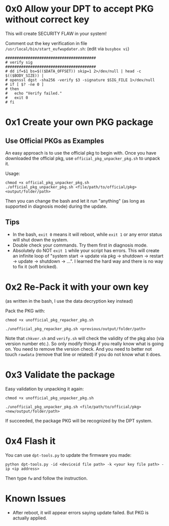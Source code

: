 # 0x0 Allow your DPT to accept PKG without correct key

This will create SECURITY FLAW in your system!

Comment out the key verification in file `/usr/local/bin/start_eufwupdater.sh`: (edit via `busybox vi`)
```
########################################
# verify sig
########################################
# dd if=$1 bs=$(($DATA_OFFSET)) skip=1 2>/dev/null | head -c $(($BODY_SIZE)) |
# openssl dgst -sha256 -verify $3 -signature $SIG_FILE 1>/dev/null
# if [ $? -ne 0 ]
# then
#   echo "Verify failed."
#   exit 0
# fi
```

# 0x1 Create your own PKG package

## Use Official PKGs as Examples

An easy approach is to use the official pkg to begin with. Once you have downloaded the official pkg, use `official_pkg_unpacker_pkg.sh` to unpack it.

Usage:
```
chmod +x official_pkg_unpacker_pkg.sh
./official_pkg_unpacker_pkg.sh <file/path/to/official/pkg> <output/folder/path>
```

Then you can change the bash and let it run "anything" (as long as supported in diagnosis mode) during the update.

## Tips

* In the bash, `exit 0` means it will reboot, while `exit 1` or any error status will shut down the system.
* Double check your commands. Try them first in diagnosis mode.
* Absolutely do NOT `exit 1` while your script has errors. This will create an infinite loop of "system start -> update via pkg -> shutdown -> restart -> update -> shutdown -> ...". I learned the hard way and there is no way to fix it (soft bricked).

# 0x2 Re-Pack it with your own key

(as written in the bash, I use the data decryption key instead)

Pack the PKG with:
```
chmod +x unofficial_pkg_repacker_pkg.sh

./unofficial_pkg_repacker_pkg.sh <previous/output/folder/path>
```

Note that `chkver.sh` and `verify.sh` will check the validity of the pkg also (via version number etc.). So only modify things if you really know what is going on. You need to remove the version check. And you need to better not touch `rawdata` (remove that line or related) if you do not know what it does. 

# 0x3 Validate the package


Easy validation by unpacking it again:
```
chmod +x unofficial_pkg_unpacker_pkg.sh

./unofficial_pkg_unpacker_pkg.sh <file/path/to/official/pkg> <new/output/folder/path>
```

If succeeded, the package PKG will be recognized by the DPT system.


# 0x4 Flash it

You can use `dpt-tools.py` to update the firmware you made:

```
python dpt-tools.py -id <deviceid file path> -k <your key file path> -ip <ip address>
```
Then type `fw` and follow the instruction.


# Known Issues

* After reboot, it will appear errors saying update failed. But PKG is actually applied.
